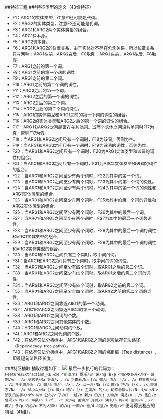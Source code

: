 ##特征工程
###特征类型的定义（43维特征）
* F1：ARG1的实体类型，注意F1还可能是代词。
* F2：ARG2的实体类型，注意F2还可能是代词。
* F3：ARG1和ARG2两个实体类型的组合。
* F4：ARG1词本身。
* F5：ARG2词本身。
* F6：ARG1和ARG2的位置关系，由于实体对不存在包含关系，所以位置关系只有两种：ARG1在前，ARG2在后，F6取真；ARG2在前，ARG1在后，F6取假。
* F7：ARG1之前的第一个词。
* F8：ARG1之前的第一个词的词性。
* F9：ARG1之前的第二个词。
* F10：ARG1之前的第二个词的词性。
* F11：ARG2之后的第一个词。
* F12：ARG2之后的第一个词的词性。
* F13：ARG2之后的第二个词。
* F14：ARG2之后的第二个词的词性。
* F15：ARG1的实体类型和ARG1之前的第一个词的词性的组合。
* F16：ARG2的实体类型和ARG2之后的第一个词的词性的组合。
* F17：ARG1和ARG2之间是否存在其他词。当两个实体之间没有单词时F17为真，否则F17为假。
* F18：当ARG1和ARG2之间只有一个词时，F18为该词，否则为空。
* F19：当ARG1和ARG2之间只有一个词时，F19为该词的词性，否则为空。
* F20：当ARG1和ARG2之间只有一个词时，F20为ARG1实体类型和该词的词性的组合。
* F21：当ARG1和ARG2之间只有一个词时，F21为ARG2实体类型和该词的词性的组合。
* F22：当ARG1和ARG2之间至少有两个词时，F22为其中的第一个词。
* F23：当ARG1和ARG2之间至少有两个词时，F23为其中的第一个词的词性。
* F24：当ARG1和ARG2之间至少有两个词时，F24为其中的第一个词的词性和ARG1实体类型的组合。
* F25：当ARG1和ARG2之间至少有两个词时，F25为其中的第一个词的词性和ARG2实体类型的组合。
* F26：当ARG1和ARG2之间至少有两个词时，F26为其中的最后一个词。
* F27：当ARG1和ARG2之间至少有两个词时，F27为其中的最后一个词的词性。 
* F28：当ARG1和ARG2之间至少有两个词时，F28为其中的最后一个词的词性和ARG1实体类型的组合。
* F29：当ARG1和ARG2之间至少有两个词时，F29为其中的最后一个词的词性和ARG2实体类型的组合。
* F30：当ARG1和ARG2之间只有三个词时，取中间的词。
* F31：当ARG1和ARG2之间只有三个词时，取中间的词的词性。
* F32：当ARG1和ARG2之间至少有四个词时，取ARG1之后的第二个词。
* F33：当ARG1和ARG2之间至少有四个词时，取ARG1之后的第二个词的词性。 
* F34：当ARG1和ARG2之间至少有四个词时，取ARG2之前的第二个词。
* F35：当ARG1和ARG2之间至少有四个词时，取ARG2之前的第二个词的词性。 
* F36：ARG1和ARG2之间靠近ARG1的第一个动词。
* F37：ARG1和ARG2之间靠近ARG2的第一个动词。
* F38：ARG1和ARG2之间词的个数。
* F39：ARG1和ARG2之间其他实体的个数。
* F40：ARG1和ARG2之间动词的个数。
* F41：ARG1和ARG2之间代词的个数。
* F42：在依存句法分析树中，ARG1和ARG2之间的最短依存句法路径（Dependency-tree paths）。
* F43：在依存句法分析树中，ARG1和ARG2之间的树距离（Tree distance）,即最短句法路径长度。<br/>

###特征抽取
抽取过程如下：
![](http://i.imgur.com/T6U4Ox1.png)
最后一步执行的代码为：`FeaturesExtraction_RE.exe "新浪/nz 娱乐/vn 讯/ng 由/p <Na>尔冬升</Na> 监制/vn 、/x 罗志良/Na 导演/v ，/x 刘青云/Na [/x 微/a 博/n ]/x 、/x 林家栋/Na 、/x 李小璐/Na [/x 微/a 博/n ]/x 、/x 江一燕/Na [/x 微/a 博/n ]/x 、/x 郭晓东/Na 、/x 凤小岳/Na [/x 微/a 博/n ]/x 主演/n 的/uj 动作悬疑大片/Nt 《/x <Nf>消失的凶手</Nf> 》/x 公布/v 了/ul 一组/m 新/a 的/uj 人物/n 海报/n ，/x 黑白/z 色调/n 的/uj 海报/n 上/f ，/x 众/ng 主演/n 身处/s 狭小/b 的/uj 空间/n ，/x 藏/j 于/p 内心/n 不为人知/i 的/uj 一面/m 也/d 尽显/v 无遗/v"`
便可得到相应的特征（41维）。
